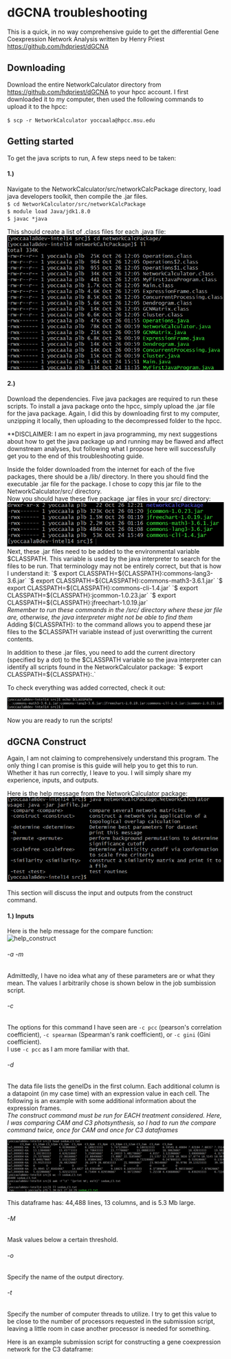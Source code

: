 # dGCNA troubleshooting

This is a quick, in no way comprehensive guide to get the differential Gene Coexpression Network Analysis written by Henry Priest https://github.com/hdpriest/dGCNA
  
## Downloading

Download the entire NetworkCalculator directory from https://github.com/hdpriest/dGCNA to your hpcc account.
I first downloaded it to my computer, then used the following commands to upload it to the hpcc:

`$ scp -r NetworkCalculator yoccaala@hpcc.msu.edu`

## Getting started

To get the java scripts to run, A few steps need to be taken:
#### 1.)

Navigate to the NetworkCalculator/src/networkCalcPackage directory, load java developers toolkit, then compile the .jar files.   
`$ cd NetworkCalculator/src/networkCalcPackage`  
`$ module load Java/jdk1.8.0`  
`$ javac *java`  

This should create a list of .class files for each .java file:  
<img src="/networkCalcPackage.png" alt="ll_networkCalcPackage">

#### 2.)

Download the dependencies. Five java packages are required to run these scripts. To install a java package onto the hpcc, simply upload the .jar file for the java package. Again, I did this by downloading first to my computer, unzipping it locally, then uploading to the decompressed folder to the hpcc.  
  
**DISCLAIMER: I am no expert in java programming, my next suggestions about how to get the java package up and running may be flawed and affect downstream analyses, but following what I propose here will successfully get you to the end of this troubleshooting guide.  
  
Inside the folder downloaded from the internet for each of the five packages, there should be a /lib/ directory. In there you should find the executable .jar file for the package. I chose to copy this jar file to the NetworkCalculator/src/ directory.  
Now you should have these five package .jar files in your src/ directory:  
<img src="/packages.png" alt="packages">  
Next, these .jar files need to be added to the environmental variable $CLASSPATH. This variable is used by the java interpreter to search for the files to be run. That terminology may not be entirely correct, but that is how I understand it:  
`$ export CLASSPATH=${CLASSPATH}:commons-lang3-3.6.jar`  
`$ export CLASSPATH=${CLASSPATH}:commons-math3-3.6.1.jar`  
`$ export CLASSPATH=${CLASSPATH}:commons-cli-1.4.jar`  
`$ export CLASSPATH=${CLASSPATH}:jcommon-1.0.23.jar`  
`$ export CLASSPATH=${CLASSPATH}:jfreechart-1.0.19.jar`  
*Remember to run these commands in the /src/ directory where these jar file are, otherwise, the java interpreter might not be able to find them*  
Adding ${CLASSPATH}: to the command allows you to append these jar files to the $CLASSPATH variable instead of just overwritting the current contents.  
  
In addition to these .jar files, you need to add the current directory (specified by a dot) to the $CLASSPATH variable so the java interpreter can identify all scripts found in the NetworkCalculator package:  
`$ export CLASSPATH=${CLASSPATH}:.`  
  
To check everything was added corrected, check it out:
  
<img src="/classpath.png" alt="classpath">  
  
Now you are ready to run the scripts!  
## dGCNA Construct
Again, I am not claiming to comprehensively understand this program. The only thing I can promise is this guide will help you to get this to run. Whether it has run correctly, I leave to you. I will simply share my experience, inputs, and outputs.  
  
Here is the help message from the NetworkCalculator package:  
<img src="/help_all.png" alt="help_all">  
  
This section will discuss the input and outputs from the construct command.  
  
#### 1.) Inputs  
Here is the help message for the compare function:  
<img src="/help_construct" alt="help_construct">  
  
###### -a -m
Admittedly, I have no idea what any of these parameters are or what they mean. The values I arbitrarily chose is shown below in the job sumbission script.  
###### -c <correlation>    
The options for this command I have seen are `-c pcc` (pearson's correlation coefficient), `-c spearman` (Spearman's rank coefficient), or `-c gini` (Gini coefficient).  
I use `-c pcc` as I am more familiar with that.  
###### -d  
The data file lists the geneIDs in the first column. Each additional column is a datapoint (in my case time) with an expression value in each cell. The following is an example with some additional information about the expression frames.  
*The construct command must be run for EACH treatment considered. Here, I was comparing CAM and C3 photsynthesis, so I had to run the compare command twice, once for CAM and once for C3 dataframes*  
  
<img src="/df_stats.png" alt="df_stats">  
  
This dataframe has: 44,488 lines, 13 columns, and is 5.3 Mb large.  
  
###### -M  
Mask values below a certain threshold.  
###### -o  
Specify the name of the output directory.  
###### -t  
Specify the number of computer threads to utilize. I try to get this value to be close to the number of processors requested in the submission script, leaving a little room in case another processor is needed for something.  

Here is an example submission script for constructing a gene coexpression network for the C3 dataframe:  
  
  
